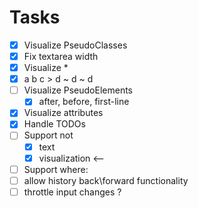 # Tasks

- [x] Visualize PseudoClasses
- [x] Fix textarea width
- [x] Visualize \*
- [x] a b c > d ~ d ~ d
- [ ] Visualize PseudoElements
  - [x] after, before, first-line
- [x] Visualize attributes
- [x] Handle TODOs
- [ ] Support not
  - [x] text
  - [x] visualization <--
- [ ] Support where:
- [ ] allow history back\forward functionality
- [ ] throttle input changes ?

